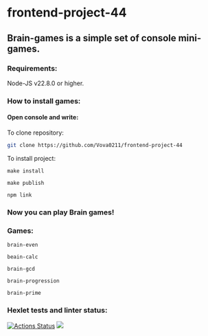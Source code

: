 # frontend-project-44
## Brain-games is a simple set of console mini-games.
### Requirements:

  Node-JS v22.8.0 or higher.

### How to install games:
#### Open console and write:
  To clone repository:
  ```sh
git clone https://github.com/Vova0211/frontend-project-44
```
  To install project:
  ```
make install
```
  ```
make publish
```
  ```
npm link
```

### Now you can play Brain games!

### Games: 
  ```
brain-even
```
  ```
beain-calc
```
  ```
brain-gcd
```
  ```
brain-progression
```
  ```
brain-prime
```

### Hexlet tests and linter status:
[![Actions Status](https://github.com/Vova0211/frontend-project-44/actions/workflows/hexlet-check.yml/badge.svg)](https://github.com/Vova0211/frontend-project-44/actions)
<a href="https://codeclimate.com/github/Vova0211/frontend-project-44/maintainability"><img src="https://api.codeclimate.com/v1/badges/e505dc23fb3c2be4e277/maintainability" /></a>
